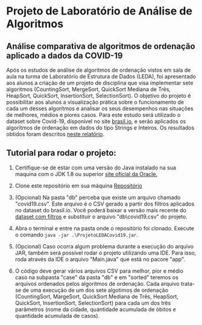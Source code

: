 # Projeto de Laboratório de Análise de Algoritmos

## Análise comparativa de algoritmos de ordenação aplicado a dados da COVID-19

Após os estudos de análise de algoritmos de ordenação vistos em sala de aula na turma de Laboratório de Estrutura de Dados (LEDA), foi apresentado aos alunos a criação de um projeto de disciplina que visa implementar sete algoritmos (CountingSort, MergeSort, QuickSort Mediana de Três, HeapSort, QuickSort, InsertionSort, SelectionSort). O objetivo do projeto é possibilitar aos alunos a visualização prática sobre o funcionamento de cada um desses algoritmos e analisar os seus desempenhos nas situações de melhores, médios e piores casos. Para este estudo será utilizado o dataset sobre Covid-19, disponível no site [brasil.io](https://brasil.io/dataset/covid19/caso_full/), e serão aplicados os algoritmos de ordenação em dados do tipo Strings e Inteiros. Os resultados obtidos foram descritos [neste relatório](https://drive.google.com/file/d/1VFl9dGfaDglHN_VfhX5hTI35IVe0iECa/view?usp=sharing).

## Tutorial para rodar o projeto:
1.  Certifique-se de estar com uma versão do Java instalado na sua maquina com o JDK 1.8 ou superior [site oficial da Oracle.](https://www.oracle.com/br/java/technologies/javase/javase-jdk8-downloads.html)

2. Clone este repositório em sua máquina [Repositório](https://github.com/ghustavosm/projeto-leda-covid-19)

3. (Opcional) Na pasta "db" perceba que existe um arquivo chamado "covid19.csv". Este arquivo é o CSV gerado a partir dos filtros aplicados no dataset do brasil.io. Você poderá baixar a versão mais recente do [dataset com filtros](https://brasil.io/dataset/covid19/caso_full/?search=&epidemiological_week=&date=&order_for_place=&state=&city=&city_ibge_code=&place_type=city&last_available_date=&is_last=True&is_repeated=False) e substituir o arquivo "db\covid19.csv" do projeto.

4. Abra o terminal e entre na pasta onde o repositório foi clonado. Execute o comando `java -jar .\ProjetoLEDACovid19.jar`.

5. (Opcional) Caso ocorra algum problema durante a execução do arquivo JAR, também será possível rodar o projeto utilizando uma IDE. Para isso, roda através da IDE o arquivo "Main.java" que está no pacore "app".

6. O código deve gerar vários arquivos CSV para melhor, pior e médio caso na subpasta "case" da pasta "db" e em "sorted" teremos os arquivos ordenados pelos algoritmos de ordenação. Cada arquivo trata-se de uma execução de um dos sete algotimos de ordenação (CountingSort, MargeSort, QuickSort Mediana de Três, HeapSort, QuickSort, InsertionSort, SelectionSort) para cada um dos três parâmetros (nome da cidade, quantidade acumulada de óbitos e quantidade acumulada de casos).